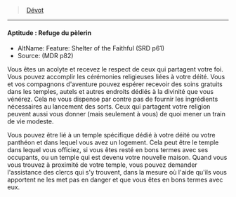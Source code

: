 ﻿---
!SkillItem
Id: background_devot_hd.md#aptitude--refuge-du-pèlerin
ParentLink: background_devot_hd.md#dévot
Name: 'Aptitude : Refuge du pèlerin'
ParentName: Dévot
NameLevel: 4
AltName: 'Feature: Shelter of the Faithful (SRD p61)'
Source: (MDR p82)
Attributes: {}
Description: >+
  Vous êtes un acolyte et recevez le respect de ceux qui partagent votre foi. Vous pouvez accomplir les cérémonies religieuses liées à votre déité. Vous et vos compagnons d'aventure pouvez espérer recevoir des soins gratuits dans les temples, autels et autres endroits dédiés à la divinité que vous vénérez. Cela ne vous dispense par contre pas de fournir les ingrédients nécessaires au lancement des sorts. Ceux qui partagent votre religion peuvent aussi vous donner (mais seulement à vous) de quoi mener un train de vie modeste.


  Vous pouvez être lié à un temple spécifique dédié à votre déité ou votre panthéon et dans lequel vous avez un logement. Cela peut être le temple dans lequel vous officiez, si vous êtes resté en bons termes avec ses occupants, ou un temple qui est devenu votre nouvelle maison. Quand vous vous trouvez à proximité de votre temple, vous pouvez demander l'assistance des clercs qui s'y trouvent, dans la mesure où l'aide qu'ils vous apportent ne les met pas en danger et que vous êtes en bons termes avec eux.

---
> [Dévot](hd_background_devot.md)

---

#### Aptitude : Refuge du pèlerin

- AltName: Feature: Shelter of the Faithful (SRD p61)
- Source: (MDR p82)

Vous êtes un acolyte et recevez le respect de ceux qui partagent votre foi. Vous pouvez accomplir les cérémonies religieuses liées à votre déité. Vous et vos compagnons d'aventure pouvez espérer recevoir des soins gratuits dans les temples, autels et autres endroits dédiés à la divinité que vous vénérez. Cela ne vous dispense par contre pas de fournir les ingrédients nécessaires au lancement des sorts. Ceux qui partagent votre religion peuvent aussi vous donner (mais seulement à vous) de quoi mener un train de vie modeste.

Vous pouvez être lié à un temple spécifique dédié à votre déité ou votre panthéon et dans lequel vous avez un logement. Cela peut être le temple dans lequel vous officiez, si vous êtes resté en bons termes avec ses occupants, ou un temple qui est devenu votre nouvelle maison. Quand vous vous trouvez à proximité de votre temple, vous pouvez demander l'assistance des clercs qui s'y trouvent, dans la mesure où l'aide qu'ils vous apportent ne les met pas en danger et que vous êtes en bons termes avec eux.


